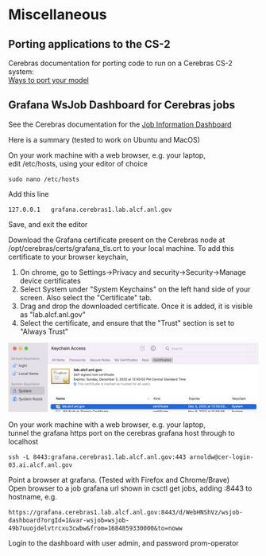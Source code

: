 # Miscellaneous

## Porting applications to the CS-2

Cerebras documentation for porting code to run on a Cerebras CS-2 system:<br>
[Ways to port your model](https://docs.cerebras.net/en/latest/wsc/port/index.html)

## Grafana WsJob Dashboard for Cerebras jobs
See the Cerebras documentation for the [Job Information Dashboard](https://docs.cerebras.net/en/latest/wsc/getting-started/grafana.html#wsjob-dashboard)

Here is a summary (tested to work on Ubuntu and MacOS)<br>

On your work machine with a web browser, e.g. your laptop,<br>
edit /etc/hosts, using your editor of choice
```console
sudo nano /etc/hosts
```
Add this line
```console
127.0.0.1	grafana.cerebras1.lab.alcf.anl.gov
```
Save, and exit the editor

Download the Grafana certificate present on the Cerebras node at /opt/cerebras/certs/grafana_tls.crt to your local machine. To add this certificate to your browser keychain, 

1. On chrome, go to Settings->Privacy and security->Security->Manage device certificates
2. Select System under "System Keychains" on the left hand side of your screen. Also select the "Certificate" tab.
3. Drag and drop the downloaded certificate. Once it is added, it is visible as "lab.alcf.anl.gov"
4. Select the certificate, and ensure that the "Trust" section is set to "Always Trust"

![Cerebras Wafer-Scale Cluster connection diagram](files/grafana_ctl.png)

On your work machine with a web browser, e.g. your laptop,<br>
tunnel the grafana https port on the cerebras grafana host through to localhost
```
ssh -L 8443:grafana.cerebras1.lab.alcf.anl.gov:443 arnoldw@cer-login-03.ai.alcf.anl.gov
```

Point a browser at grafana. (Tested with Firefox and Chrome/Brave)<br>
Open browser to a job grafana url shown in csctl get jobs, adding :8443 to hostname, e.g.<br>
```console
https://grafana.cerebras1.lab.alcf.anl.gov:8443/d/WebHNShVz/wsjob-dashboard?orgId=1&var-wsjob=wsjob-49b7uuojdelvtrcxu3cwbw&from=1684859330000&to=noww
```

Login to the dashboard with user admin, and password prom-operator


<!---
## Determining the CS-2 version

TODO
Need another approach for the new worker nodes with general ANL access.
These queries will only work on cer-usr-01 due to networking constraints:
```
...$ # Query the firmware level for cs2-01
...$ curl -k -X GET 'https://10.140.89.251/redfish/v1/Managers/manager' --header 'Authorization: Basic YWRtaW46YWRtaW4=' 2> /dev/null | python -m json.tool | grep FirmwareVersion
 "FirmwareVersion": "1.7.1-202302011928-7-9d6aea6f",
...$

...$ # Query the firmware level for cs2-02
...$ curl -k -X GET 'https://10.140.89.252/redfish/v1/Managers/manager' --header 'Authorization: Basic YWRtaW46YWRtaW4=' 2> /dev/null | python -m json.tool | grep FirmwareVersion
 "FirmwareVersion": "1.7.1-202302011928-7-9d6aea6f",
...$

```
--->
<!--- NO LONGER NEEDED; direct login.
## Copying files
To copy a file to your CS-2 home dir (same on both CS-2 clusters), replacing <strong>both instances</strong> of ALCFUserID with your ALCF user id:
```console
scp -o "ProxyJump ALCFUserID@cerebras.alcf.anl.gov" filename ALCFUserID@cs2-01-master:~/
```

To copy a file from your CS-2 home dir (same on both CS-2 clusters) to the current local directory, replacing <strong>both instances</strong> of ALCFUserID with your ALCF user id:
```console
scp -o "ProxyJump ALCFUserID@cerebras.alcf.anl.gov" ALCFUserID@cs2-01-master:~/filename .
```
--->

<!---
NO LONGER NEEDED - python environments are available, and singularity not available

## Downloading a Kaggle competition dataset to a CS-2 node using the command line

These notes may be helpful for downloading some Kaggle datasets

Inside a singularity shell (e.g. `singularity shell -B /opt:/opt /software/cerebras/cs2-02/container/cbcore_latest.sif` )

```console
virtualenv env
source env/bin/activate
pip3 install kaggle
```

Go to www.kaggle.com in a browser, log in (create account if first time). In user(icon upper right) -&gt; Account tab, there is a button (scroll down) to "Create New API Token". Click it. It will open a download window for a one line json.

put the json in `~/.kaggle/kaggle.json`</br>
e.g. scp the downloaded file, or single quote the json text and echo it as shown</br>
```console
mkdir ~/.kaggle
echo '{"username":"REDACTED","key":"REDACTED"}' > ~/.kaggle/kaggle.json
chmod 600 ~/.kaggle/kaggle.json
```

On www.kaggle.com, the kaggle api command for download of a dataset is displayed in the data tab. It can be selected and copied to the local clipboard, or copied with the "Copy API command to clipboard" icon.<br>
Before attempting a download, if there is a button on the kaggle download page to agree to any terms and conditions, e.g. agreement to the competition rules, click on it (after reading them); downloads with your access token will fail with a 403 error until you agree to those T&Cs.

Paste the API command to the command line inside the singularity shell with the venv activated. E.g.<br>
```bash
kaggle datasets download -d mhskjelvareid/dagm-2007-competition-dataset-optical-inspection
```

It will download as a zip file.

Exit the singularity container (with `exit`), then unzip the dataset zip file.<br>
`unzip` is available on the CS-2 worker nodes.

Note: the kaggle download shown above included two identical copies of the dataset; one copy was in a subdirectory.
--->
